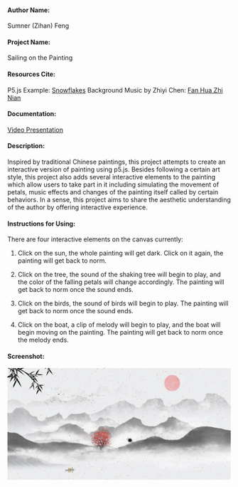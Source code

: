 #### Author Name:
   Sumner (Zihan) Feng

#### Project Name:
   Sailing on the Painting

#### Resources Cite:
   P5.js Example: [Snowflakes](https://p5js.org/examples/simulate-snowflakes.html)
   Background Music by Zhiyi Chen: [Fan Hua Zhi Nian](https://y.qq.com/n/yqq/song/004J5hT04brTrF.html)

#### Documentation:
   [Video Presentation](https://drive.google.com/file/d/1VtGs3KkibWiqhI1b964BQSrRjluooEGy/view?usp=sharing)

#### Description:
   Inspired by traditional Chinese paintings, this  project attempts to create an interactive version of painting using p5.js. Besides following a certain art style, this project also adds several interactive elements to the painting which allow users to  take part in it including simulating the movement of petals, music effects and changes of the painting itself called by certain behaviors. In a sense, this project aims to share the aesthetic understanding of the author by offering interactive experience.

#### Instructions for Using:
   There are four interactive elements on the canvas currently:

   1. Click on the sun, the whole painting will get dark.
      Click on it again, the painting will get back to norm.
   
   2. Click on the tree, the sound of the shaking tree will begin to play, and the color of the falling petals will change accordingly.
      The painting will get back to norm once the sound ends.
   
   3. Click on the birds, the sound of birds will begin to play.
      The painting will get back to norm once the sound ends.

   4. Click on the boat, a clip of melody will begin to play, and the boat will begin moving on the painting.
      The painting will get back to norm once the melody ends.

#### Screenshot:
   ![Screenshot Image](resource/screenshot.png)